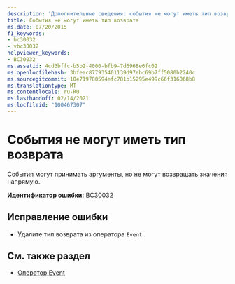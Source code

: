 ```yaml
---
description: 'Дополнительные сведения: события не могут иметь тип возвращаемого значения'
title: События не могут иметь тип возврата
ms.date: 07/20/2015
f1_keywords:
- bc30032
- vbc30032
helpviewer_keywords:
- BC30032
ms.assetid: 4cd3bffc-b5b2-4000-bfb9-7d6968e6fc62
ms.openlocfilehash: 3bfeac877935401139d97ebc69b7ff5080b2240c
ms.sourcegitcommit: 10e719780594efc781b15295e499c66f316068b8
ms.translationtype: MT
ms.contentlocale: ru-RU
ms.lasthandoff: 02/14/2021
ms.locfileid: "100467307"
---
```

# <a name="events-cannot-have-a-return-type"></a>События не могут иметь тип возврата

События могут принимать аргументы, но не могут возвращать значения напрямую.  
  
 **Идентификатор ошибки:** BC30032  
  
## <a name="to-correct-this-error"></a>Исправление ошибки  
  
- Удалите тип возврата из оператора `Event` .  
  
## <a name="see-also"></a>См. также раздел

- [Оператор Event](../language-reference/statements/event-statement.md)
